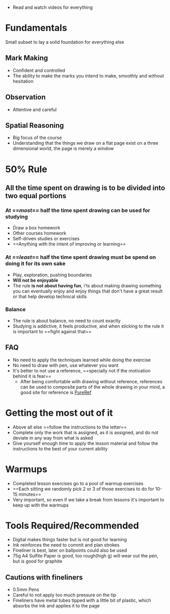 - Read and watch videos for everything
# Fundamentals
Small subset to lay a solid foundation for everything else
## Mark Making
- Confident and controlled
- The ability to make the marks you intend to make, smoothly and without hesitation
## Observation
- Attentive and careful
## **Spatial Reasoning**
- Big focus of the course
- Understanding that the things we draw on a flat page exist on a three dimensional world, the page is merely a window

# 50% Rule
## All the time spent on drawing is to be divided into two equal portions
### At ==_most_== half the time spent drawing can be used for studying
- Draw a box homework
- Other courses homework
- Self-driven studies or exercises
- ==Anything with the intent of improving or learning==
### At ==_least_== half the time spent drawing must be spend on doing it for its own sake
- Play, exploration, pushing boundaries
- **Will not be enjoyable**
- The rule **is not about having fun**, i'ts about making drawing something you can eventually enjoy and enjoy things that don't have a great result or that help develop technical skills
### Balance
- The rule is about balance, no need to count exactly
- Studying is addictive, it feels productive, and when sticking to the rule it is important to ==fight against that==
## FAQ
- No need to apply the techniques learned while doing the exercise
- No need to draw with pen, use whatever you want
- It's better to not use a reference, ==specially not if the motivation behind it is fear==
    - After being comfortable with drawing without reference, references can be used to composite parts of the whole drawing in your mind, a good site for reference is [PureRef](pureref.com)

# Getting the most out of it
- Above all else ==follow the instructions to the letter==
- Complete only the work that is assigned, as it is assigned, and do not deviate in any way from what is asked
- Give yourself enough time to apply the lesson material and follow the instructions to the best of your current ability

# Warmups
- Completed lesson exercises go to a pool of warmup exercises
- ==Each sitting we randomly pick 2 or 3 of those exercises to do for 10-15 minutes==
- Very important, so even if we take a break from lessons it's important to keep up with the warmups

# Tools Required/Recommended
- Digital makes things faster but is not good for learning
- Ink reinforces the need to commit and plan strokes 
- Fineliner is best, later on ballpoints could also be used
- 75g A4 Sulfite Paper is good, too rough(high g) will wear out the pen, but is good for graphite
## Cautions with fineliners
- 0.5mm Pens
- Careful to not apply too much pressure on the tip
- Fineliners have metal tubes tipped with a little bit of plastic, which absorbs the ink and applies it to the page
